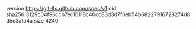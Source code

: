 version https://git-lfs.github.com/spec/v1
oid sha256:3129c04f96ccb7ec10118c40cc83d3d7f6eb54b68227916728274d8d5c3afa4a
size 4240
